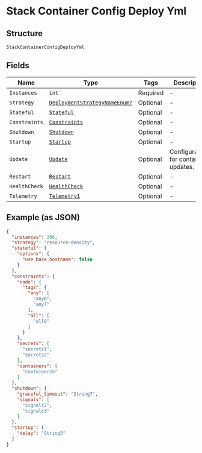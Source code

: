 
# Stack Container Config Deploy Yml

## Structure

`StackContainerConfigDeployYml`

## Fields

| Name | Type | Tags | Description |
|  --- | --- | --- | --- |
| `Instances` | `int` | Required | - |
| `Strategy` | [`DeploymentStrategyNameEnum?`](../../doc/models/deployment-strategy-name-enum.md) | Optional | - |
| `Stateful` | [`Stateful`](../../doc/models/stateful.md) | Optional | - |
| `Constraints` | [`Constraints`](../../doc/models/constraints.md) | Optional | - |
| `Shutdown` | [`Shutdown`](../../doc/models/shutdown.md) | Optional | - |
| `Startup` | [`Startup`](../../doc/models/startup.md) | Optional | - |
| `Update` | [`Update`](../../doc/models/update.md) | Optional | Configurations for container updates. |
| `Restart` | [`Restart`](../../doc/models/restart.md) | Optional | - |
| `HealthCheck` | [`HealthCheck`](../../doc/models/health-check.md) | Optional | - |
| `Telemetry` | [`Telemetry1`](../../doc/models/telemetry-1.md) | Optional | - |

## Example (as JSON)

```json
{
  "instances": 206,
  "strategy": "resource-density",
  "stateful": {
    "options": {
      "use_base_hostname": false
    }
  },
  "constraints": {
    "node": {
      "tags": {
        "any": [
          "any6",
          "any7"
        ],
        "all": [
          "all9"
        ]
      }
    },
    "secrets": [
      "secrets1",
      "secrets2"
    ],
    "containers": [
      "containers5"
    ]
  },
  "shutdown": {
    "graceful_timeout": "String7",
    "signals": [
      "signals2",
      "signals3"
    ]
  },
  "startup": {
    "delay": "String3"
  }
}
```

